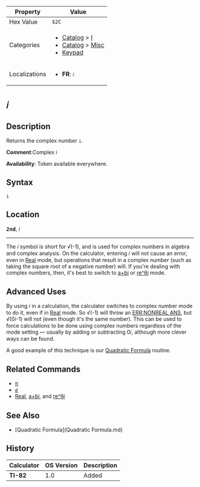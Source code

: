 | Property      | Value |
|---------------|-------|
| Hex Value     | `$2C`|
| Categories    | <ul><li>[Catalog](<../categories/Catalog.md>) > [I](<../categories/Catalog.md#I>)</li><li>[Catalog](<../categories/Catalog.md>) > [Misc](<../categories/Catalog.md#Misc>)</li><li>[Keypad](<../categories/Keypad.md>)</li></ul> |
| Localizations | <ul><li><b>FR</b>: `𝑖`</li></ul> |

# `𝑖`

## Description
Returns the complex number `i`.

<b>Comment</b>:Complex i

<b>Availability</b>: Token available everywhere.

## Syntax
`i`

## Location
<tt><kbd><b>2nd</b></kbd></tt>, <kbd>𝑖</kbd>
<hr>

The 𝑖 symbol is short for √(-1), and is used for complex numbers in algebra and complex analysis. On the calculator, entering 𝑖 will not cause an error, even in [Real](real-mode) mode, but operations that result in a complex number (such as taking the square root of a negative number) will. If you're dealing with complex numbers, then, it's best to switch to [a+bi](a-bi) or [re^θ𝑖](re-thetai) mode.

## Advanced Uses

By using 𝑖 in a calculation, the calculator switches to complex number mode to do it, even if in [Real](real-mode) mode. So √(-1) will throw an [ERR:NONREAL ANS](errors#nonrealans), but √(0𝑖-1) will not (even though it's the same number). This can be used to force calculations to be done using complex numbers regardless of the mode setting — usually by adding or subtracting 0𝑖, although more clever ways can be found.

A good example of this technique is our [Quadratic Formula](quadratic-formula) routine.

## Related Commands

*   [π](π.md)
*   _[e](e.md)_
*   [Real](real-mode), [a+bi](a-bi), and [re^θ𝑖](re-thetai)

## See Also

*   [Quadratic Formula](Quadratic Formula.md)

## History
| Calculator | OS Version | Description |
|------------|------------|-------------|
| <b>TI-82</b> | 1.0 | Added |


